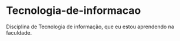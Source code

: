 # Tecnologia-de-informacao
Disciplina de Tecnologia de informação, que eu estou aprendendo na faculdade.
